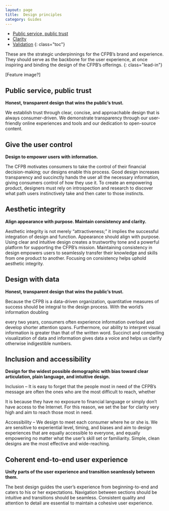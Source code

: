 ```yaml
---
layout: page
title:  Design principles
category: Guides
---
```


- [Public service, public trust](#public-service-public-trust)
- [Clarity](#clarity)
- [Validation](#validation)
{: class="toc"}

<div class="content-67 content-first">
	
These are the strategic underpinnings for the CFPB’s brand and experience. They should serve as the backbone for the user experience, at once inspiring and binding the design of the CFPB’s offerings.
{: class="lead-in"}

</div>

<div class="content-33 content-last">
	
[Feature image?]

</div>

## Public service, public trust
          
**Honest, transparent design that wins the public’s trust.**
          
We establish trust through clear, concise, and approachable design that is always consumer-driven. We demonstrate transparency through our user-friendly online experiences and tools and our dedication to open-source content. 
    
          
## Give the user control
          
**Design to empower users with information.**
          
The CFPB motivates consumers to take the control of their financial decision-making; our designs enable this process. Good design increases transparency and succinctly hands the user all the necessary information, giving consumers control of how they use it. To create an empowering product, designers must rely on introspection and research to discover what path users instinctively take and then cater to those instincts. 
        
        
          
## Aesthetic integrity
          
**Align appearance with purpose. Maintain consistency and clarity.**
          
Aesthetic integrity is not merely “attractiveness;” it implies the successful integration of design
and function. Appearance should align with purpose. Using clear and intuitive design creates a trustworthy tone and a powerful platform for supporting the CFPB’s mission. Maintaining consistency in design empowers users to seamlessly transfer their knowledge and skills from one product to another. Focusing on consistency helps uphold aesthetic integrity. 
        
          
## Design with data
          
**Honest, transparent design that wins the public’s trust.**
          
Because the CFPB is a data-driven organization, quantitative measures of success should be integral
to the design process. With the world’s information doubling
          
every two years, consumers often experience information overload and develop shorter attention spans. Furthermore, our ability to interpret visual information is greater than that of the written word. Succinct and compelling visualization of data and information gives data a voice and helps us clarify otherwise indigestible numbers. 
          
## Inclusion and accessibility
          
**Design for the widest possible demographic with bias toward clear articulation, plain language, and intuitive design.**
          
Inclusion – It is easy to forget that the people most in need of the CFPB’s message are often the ones who are the most difficult to reach, whether
          
It is because they have no exposure to financial language or simply don’t have access to the Internet. For this reason, we set the bar for clarity very high and aim to reach those most in need.
          
Accessibility – We design to meet each consumer where he or she is. We are sensitive to experiential level, timing, and biases and aim to design experiences that are equally accessible to everyone, and equally empowering no matter what the user’s skill set or familiarity. Simple, clean designs are the most effective and wide-reaching.
        
        
          
## Coherent end-to-end user experience
          
**Unify parts of the user experience and transition seamlessly between them.**
          
The best design guides the user’s experience from beginning-to-end and caters to his or her expectations. Navigation between sections should be intuitive and transitions should be seamless. Consistent quality and attention to detail are essential to maintain a cohesive user experience. 
